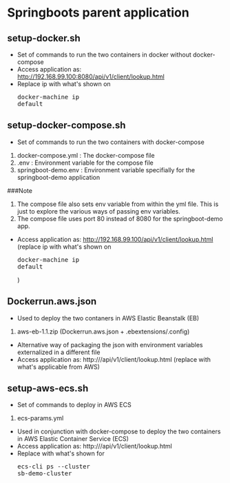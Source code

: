 # Springboots parent application


## setup-docker.sh
-	Set of commands to run the two containers in docker without docker-compose
-	Access application as: http://192.168.99.100:8080/api/v1/client/lookup.html 
-	Replace ip with what's shown on <pre>docker-machine ip default</pre>
	
	
## setup-docker-compose.sh
- Set of commands to run the two containers with docker-compose
	
1. docker-compose.yml : The docker-compose file
2. .env : Environment variable for the compose file
3. springboot-demo.env : Environment variable specifially for the springboot-demo application

###Note 
1. The compose file also sets env variable from within the yml file. This is just to explore the various ways of passing env variables.
2. The compose file uses port 80 instead of 8080 for the springboot-demo app.		
- Access application as: http://192.168.99.100/api/v1/client/lookup.html (replace ip with what's shown on <pre>docker-machine ip default</pre>)
	
	
## Dockerrun.aws.json
	
- Used to deploy the two contaners in AWS Elastic Beanstalk (EB)

1. aws-eb-1.1.zip (Dockerrun.aws.json + .ebextensions/.config)
- Alternative way of packaging the json with environment variables externalized in a different file
- Access application as: http://<IP>/api/v1/client/lookup.html (replace <IP> with what's applicable from AWS)
	

## setup-aws-ecs.sh

- Set of commands to deploy in AWS ECS

1. ecs-params.yml
- Used in conjunction with docker-compose to deploy the two containers in AWS Elastic Container Service (ECS)
- Access application as: http://<IP>/api/v1/client/lookup.html 
- Replace <IP> with what's shown for  <pre>ecs-cli ps --cluster sb-demo-cluster</pre>